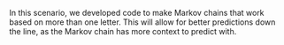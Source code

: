 In this scenario, we developed code to make Markov chains that work based on more than one letter. This will allow for better predictions down the line, as the Markov chain has more context to predict with.